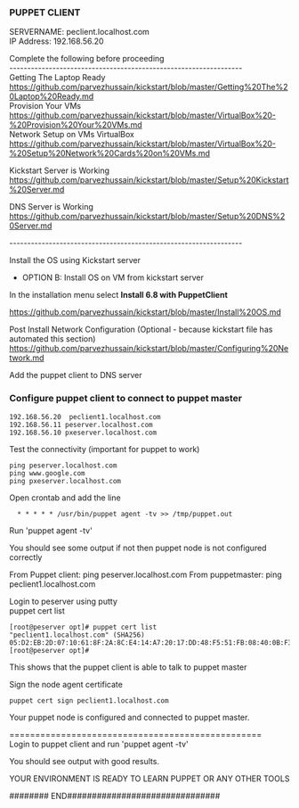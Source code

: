 
### PUPPET CLIENT



SERVERNAME:    peclient.localhost.com <br>
IP Address:    192.168.56.20 <br> 


Complete the following before proceeding <br>
----------------------------------------------------------------- <br>
Getting The Laptop Ready <br>
https://github.com/parvezhussain/kickstart/blob/master/Getting%20The%20Laptop%20Ready.md <br>
Provision Your VMs <br>
https://github.com/parvezhussain/kickstart/blob/master/VirtualBox%20-%20Provision%20Your%20VMs.md <br> 
Network Setup on VMs VirtualBox <br>
https://github.com/parvezhussain/kickstart/blob/master/VirtualBox%20-%20Setup%20Network%20Cards%20on%20VMs.md <br>

Kickstart Server is Working <br>
https://github.com/parvezhussain/kickstart/blob/master/Setup%20Kickstart%20Server.md

DNS Server is Working <br>
https://github.com/parvezhussain/kickstart/blob/master/Setup%20DNS%20Server.md <br>

----------------------------------------------------------------- <br>

Install the OS using Kickstart server <br>
- OPTION B: Install OS on VM from kickstart server  <br>

In the installation menu select <b>Install 6.8 with PuppetClient</b> <br>

https://github.com/parvezhussain/kickstart/blob/master/Install%20OS.md <br>

Post Install Network Configuration (Optional - because kickstart file has automated this section) <br>
https://github.com/parvezhussain/kickstart/blob/master/Configuring%20Network.md <br>

Add the puppet client to DNS server <br>

### Configure puppet client to connect to puppet master


    192.168.56.20  peclient1.localhost.com
    192.168.56.11 peserver.localhost.com
    192.168.56.10 pxeserver.localhost.com

Test the connectivity (important for puppet to work)

    ping peserver.localhost.com
    ping www.google.com
    ping pxeserver.localhost.com

Open crontab and add the line 
             
      * * * * * /usr/bin/puppet agent -tv >> /tmp/puppet.out

Run 'puppet agent -tv'

You should see some output if not then puppet node is not configured correctly <br>

From Puppet client: ping peserver.localhost.com
From puppetmaster: ping peclient1.localhost.com


Login to peserver using putty<br>
puppet cert list<br>

    [root@peserver opt]# puppet cert list
    "peclient1.localhost.com" (SHA256) 05:D2:EB:2D:07:10:61:8F:2A:8C:E4:14:A7:20:17:DD:48:F5:51:FB:08:40:0B:F3:13:4E:C4:F5:55:44:D9:FA
    [root@peserver opt]#

This shows that the puppet client is able to talk to puppet master

Sign the node agent certificate

    puppet cert sign peclient1.localhost.com

Your puppet node is configured and connected to puppet master. <BR>

================================================= <br>
Login to puppet client and run 'puppet agent -tv' <br>

You should see output with good results. <br>

YOUR ENVIRONMENT IS READY TO LEARN PUPPET OR ANY OTHER TOOLS

######## END###############################

